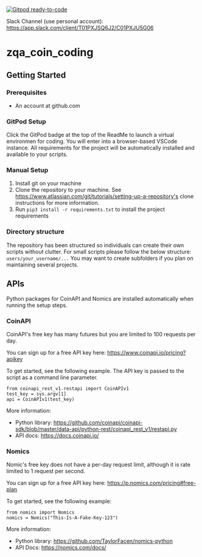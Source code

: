 [![Gitpod ready-to-code](https://img.shields.io/badge/Gitpod-ready--to--code-blue?logo=gitpod)](https://gitpod.io/#https://github.com/mtoyama/zqa_coin_coding)

Slack Channel (use personal account): https://app.slack.com/client/T01PXJSQ6J2/C01PXJU5G06

# zqa_coin_coding

## Getting Started

### Prerequisites

- An account at github.com

### GitPod Setup

Click the GitPod badge at the top of the ReadMe to launch a virtual environmen for coding. You will enter into a browser-based VSCode instance. All requirements for the project will be automatically installed and available to your scripts.

### Manual Setup

1. Install git on your machine
2. Clone the repository to your machine. See https://www.atlassian.com/git/tutorials/setting-up-a-repository's clone instructions for more information.
3. Run `pip3 install -r requirements.txt` to install the project requirements

### Directory structure
The repository has been structured so individuals can create their own scripts without clutter. For small scripts please follow the below structure:
```users/your_username/...```
You may want to create subfolders if you plan on maintaining several projects.

## APIs

Python packages for CoinAPI and Nomics are installed automatically when running the setup steps.

### CoinAPI

CoinAPI's free key has many futures but you are limited to 100 requests per day.

You can sign up for a free API key here: https://www.coinapi.io/pricing?apikey

To get started, see the following example. The API key is passed to the script as a command line parameter.
```
from coinapi_rest_v1.restapi import CoinAPIv1
test_key = sys.argv[1]
api = CoinAPIv1(test_key)
```

More information:
- Python library: https://github.com/coinapi/coinapi-sdk/blob/master/data-api/python-rest/coinapi_rest_v1/restapi.py
- API docs: https://docs.coinapi.io/

### Nomics

Nomic's free key does not have a per-day request limit, although it is rate limited to 1 request per second.

You can sign up for a free API key here: https://p.nomics.com/pricing#free-plan

To get started, see the following example:

```
from nomics import Nomics
nomics = Nomics("This-Is-A-Fake-Key-123")
```

More information:
- Python library: https://github.com/TaylorFacen/nomics-python
- API Docs: https://nomics.com/docs/



